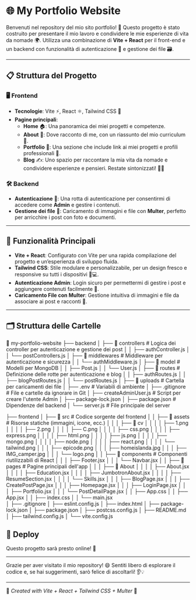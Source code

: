 # 🌐 My Portfolio Website

Benvenuti nel repository del mio sito portfolio! 🚀 Questo progetto è stato costruito per presentare il mio lavoro e condividere le mie esperienze di vita da nomade 🌍. Utilizza una combinazione di **Vite + React** per il front-end e un backend con funzionalità di autenticazione 🔐 e gestione dei file 🗃️.

---

## 📋 Struttura del Progetto

### 🖥️ Frontend

- **Tecnologie**: Vite ⚡, React ⚛️, Tailwind CSS 🎨
- **Pagine principali**:
  - **Home** 🏠: Una panoramica dei miei progetti e competenze.
  - **About** 👤: Dove racconto di me, con un riassunto del mio curriculum 📜.
  - **Portfolio** 💼: Una sezione che include link ai miei progetti e profili professionali 📎.
  - **Blog** ✍️: Uno spazio per raccontare la mia vita da nomade e condividere esperienze e pensieri. Restate sintonizzati! 🚐🌄

### 🛠️ Backend

- **Autenticazione** 🔐: Una rotta di autenticazione per consentirmi di accedere come **Admin** e gestire i contenuti.
- **Gestione dei file** 📂: Caricamento di immagini e file con **Multer**, perfetto per arricchire i post con foto e documenti.

---

## 📂 Funzionalità Principali

- **Vite + React**: Configurato con Vite per una rapida compilazione del progetto e un’esperienza di sviluppo fluida.
- **Tailwind CSS**: Stile modulare e personalizzabile, per un design fresco e responsive su tutti i dispositivi 📱💻.
- **Autenticazione Admin**: Login sicuro per permettermi di gestire i post e aggiungere contenuti facilmente 🔏.
- **Caricamento File con Multer**: Gestione intuitiva di immagini e file da associare ai post e racconti 🌄.

---

## 🗂️ Struttura delle Cartelle

📁 my-portfolio-website
├── backend
│ ├── 📁 controllers # Logica dei controller per autenticazione e gestione dei post
│ │ ├── authController.js
│ │ └── postControllers.js
│ ├── 📁 middlewares # Middleware per autenticazione e sicurezza
│ │ └── authMiddleware.js
│ ├── 📁 model # Modelli per MongoDB
│ │ ├── Post.js
│ │ └── User.js
│ ├── 📁 routes # Definizione delle rotte per autenticazione e blog
│ │ ├── authRoutes.js
│ │ ├── blogPostRoutes.js
│ │ └── postRoutes.js
│ ├── 📁 uploads # Cartella per caricamenti dei file
│ ├── .env # Variabili di ambiente
│ ├── .gitignore # File e cartelle da ignorare in Git
│ ├── createAdminUser.js # Script per creare l'utente Admin
│ ├── package-lock.json
│ ├── package.json # Dipendenze del backend
│ └── server.js # File principale del server

├── frontend
│ ├── 📁 src # Codice sorgente del frontend
│ │ ├── 📁 assets # Risorse statiche (immagini, icone, ecc.)
│ │ │ ├── 📁 cv
│ │ │ │ ├── 1.png
│ │ │ │ ├── 2.png
│ │ │ │ ├── C.png
│ │ │ │ ├── css.png
│ │ │ │ ├── express.png
│ │ │ │ ├── html.png
│ │ │ │ ├── js.png
│ │ │ │ ├── mongo.png
│ │ │ │ ├── node.png
│ │ │ │ ├── react.png
│ │ │ │ └── tailwind.png
│ │ │ ├── epicode.png
│ │ │ ├── homeislanda.jpg
│ │ │ ├── IMG_camper.jpg
│ │ │ └── logo.png
│ │ ├── 📁 components # Componenti riutilizzabili di React
│ │ │ ├── Footer.jsx
│ │ │ └── Navbar.jsx
│ │ ├── 📁 pages # Pagine principali dell'app
│ │ │ ├── 📁 About
│ │ │ │ ├── About.jsx
│ │ │ │ ├── Education.jsx
│ │ │ │ ├── JumbotronAbout.jsx
│ │ │ │ ├── ResumeSection.jsx
│ │ │ │ └── Skills.jsx
│ │ │ ├── BlogPage.jsx
│ │ │ ├── CreatePostPage.jsx
│ │ │ ├── Homepage.jsx
│ │ │ ├── LoginPage.jsx
│ │ │ ├── Portfolio.jsx
│ │ │ └── PostDetailPage.jsx
│ │ ├── App.css
│ │ ├── App.jsx
│ │ ├── index.css
│ │ └── main.jsx  
│ ├── .gitignore
│ ├── eslint.config.js
│ ├── index.html
│ ├── package-lock.json
│ ├── package.json
│ ├── postcss.config.js
│ ├── README.md
│ ├── tailwind.config.js
│ └── vite.config.js

## 🚀 Deploy

Questo progetto sarà presto online! 🚀

---

Grazie per aver visitato il mio repository! 😄 Sentiti libero di esplorare il codice e, se hai suggerimenti, sarò felice di ascoltarli! 👂💡

---

🌟 _Created with Vite + React + Tailwind CSS + Multer_ 🌟

